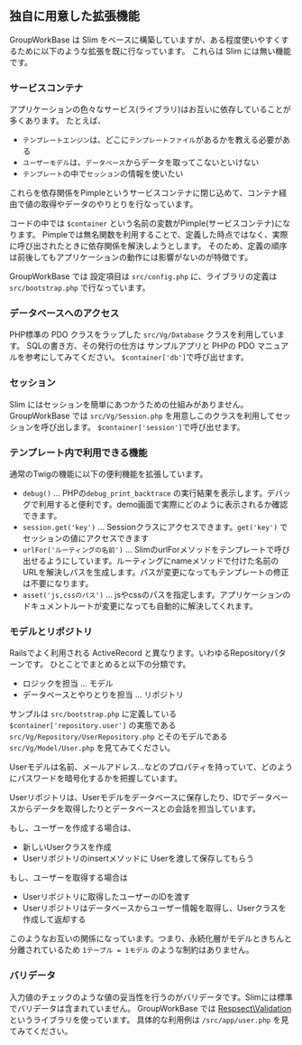 
## 独自に用意した拡張機能

GroupWorkBase は Slim をベースに構築していますが、ある程度使いやすくするために以下のような拡張を既に行なっています。
これらは Slim には無い機能です。

### サービスコンテナ

アプリケーションの色々なサービス(ライブラリ)はお互いに依存していることが多くあります。
たとえば、

- `テンプレートエンジン`は、どこに`テンプレートファイル`があるかを教える必要がある
- `ユーザーモデル`は、`データベース`からデータを取ってこないといけない
- `テンプレート`の中で`セッション`の情報を使いたい

これらを依存関係をPimpleというサービスコンテナに閉じ込めて、コンテナ経由で値の取得やデータのやりとりを行なっています。

コードの中では `$container` という名前の変数がPimple(サービスコンテナ)になります。
Pimpleでは無名関数を利用することで、定義した時点ではなく、実際に呼び出されたときに依存関係を解決しようとします。
そのため、定義の順序は前後してもアプリケーションの動作には影響がないのが特徴です。

GroupWorkBase では 設定項目は `src/config.php` に、ライブラリの定義は `src/bootstrap.php` で行なっています。

### データベースへのアクセス

PHP標準の PDO クラスをラップした `src/Vg/Database` クラスを利用しています。
SQLの書き方、その発行の仕方は サンプルアプリと PHPの PDO マニュアルを参考にしてみてください。
`$container['db']`で呼び出せます。

### セッション

Slim にはセッションを簡単にあつかうための仕組みがありません。GroupWorkBase では `src/Vg/Session.php` を用意しこのクラスを利用してセッションを呼び出します。
`$container['session']`で呼び出せます。

### テンプレート内で利用できる機能

通常のTwigの機能に以下の便利機能を拡張しています。

- `debug()` ... PHPの`debug_print_backtrace` の実行結果を表示します。デバッグで利用すると便利です。demo画面で実際にどのように表示されるか確認できます。
- `session.get('key')` ... Sessionクラスにアクセスできます。`get('key')` でセッションの値にアクセスできます
- `urlFor('ルーティングの名前')` ... SlimのurlForメソッドをテンプレートで呼び出せるようにしています。ルーティングにnameメソッドで付けた名前のURLを解決しパスを生成します。パスが変更になってもテンプレートの修正は不要になります。
- `asset('js,cssのパス')` ... jsやcssのパスを指定します。アプリケーションのドキュメントルートが変更になっても自動的に解決してくれます。

### モデルとリポジトリ

Railsでよく利用される ActiveRecord と異なります。いわゆるRepositoryパターンです。
ひとことでまとめると以下の分類です。

- ロジックを担当 ... モデル
- データベースとやりとりを担当 ... リポジトリ

サンプルは `src/bootstrap.php` に定義している `$container['repository.user']` の実態である `src/Vg/Repository/UserRepository.php` とそのモデルである `src/Vg/Model/User.php` を見てみてください。

Userモデルは名前、メールアドレス...などのプロパティを持っていて、どのようにパスワードを暗号化するかを把握しています。

Userリポジトリは、Userモデルをデータベースに保存したり、IDでデータベースからデータを取得したりとデータベースとの会話を担当しています。

もし、ユーザーを作成する場合は、

- 新しいUserクラスを作成
- Userリポジトリのinsertメソッドに Userを渡して保存してもらう

もし、ユーザーを取得する場合は

- Userリポジトリに取得したユーザーのIDを渡す
- Userリポジトリはデータベースからユーザー情報を取得し、Userクラスを作成して返却する

このようなお互いの関係になっています。つまり、永続化層がモデルときちんと分離されているため `1テーブル = 1モデル` のような制約はありません。

### バリデータ

入力値のチェックのような値の妥当性を行うのがバリデータです。Slimには標準でバリデータは含まれていません。
GroupWorkBase では [Respsect\Validation](http://documentup.com/Respect/Validation/) というライブラリを使っています。
具体的な利用例は `/src/app/user.php` を見てみてください。

